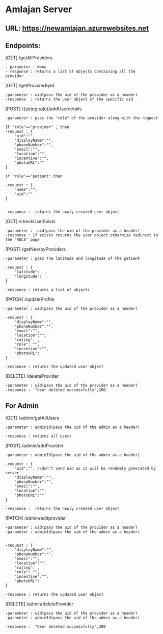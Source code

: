 # Amlajan Server

## URL: https://newamlajan.azurewebsites.net

## Endpoints:

[GET] /getAllProviders

    - parameter : None
    - response : returns a list of objects containing all the
    provider

[GET] /getProviderById

    -parameter : uid(pass the uid of the provider as a header)
    -response  : returns the user object of the specific uid

[POST] /{<string:role>}/addUserdetails

    -parameter : pass the "role" of the provider along with the request

    IF "role"=="provider" , then
    -request : {
        "uid":"",
        "displayName":"",
        "phoneNumber":"",
        "email":"",
        "location":"",
        "incentive":"",
        "photoURL":""
    }

    if "role"=="patient",then

    -request : {
        "name":"",
        "uid":""
    }


    -response :  returns the newly created user object

[GET] /checkUserExists

    -parameter :  uid(pass the uid of the provider as a header)
    -response : if exists returns the user object otherwise redirect to the "ROLE" page

[POST] /getNearbyProviders

    -parameter : pass the latitude and longitude of the patient

    -request : {
        "latitude":  ,
        "longitude":
    }

    -response : returns a list of objects

[PATCH] /updateProfile

    -parameter : uid(pass the uid of the provider as a header)

    -request : {
        "displayName":"",
        "phoneNumber":"",
        "email":"",
        "location":"",
        "rating": ,
        "role": "",
        "incentive":"",
        "photoURL":
    }

    -response : returns the updated user object

[DELETE] /deleteProvider

    -parameter : uid(pass the uid of the provider as a header)
    -response :  "User deleted successfully",200

## For Admin

[GET] /admin/getAllUsers

    -parameter : adminId(pass the uid of the admin as a header)

    -response : returns all users

[POST] /admin/addProvider

    -parameter : adminId(pass the uid of the admin as a header)

    -request : {
        "uid":"", //don't send uid as it will be rendomly generated by server
        "displayName":"",
        "phoneNumber":"",
        "email":"",
        "location":"",
        "photoURL":""
    }

    -response :  returns the newly created user object

[PATCH] /admin/editprovider

    -parameter : uid(pass the uid of the provider as a header)
    -parameter : adminId(pass the uid of the admin as a header)


    -request : {
        "displayName":"",
        "phoneNumber":"",
        "email":"",
        "location":"",
        "rating": ,
        "role": "",
        "incentive":"",
        "photoURL":
    }

    -response : returns the updated user object

[DELETE] /admin/deleteProvider

    -parameter : uid(pass the uid of the provider as a header)
    -parameter : adminId(pass the uid of the admin as a header)

    -response :  "User deleted successfully",200
